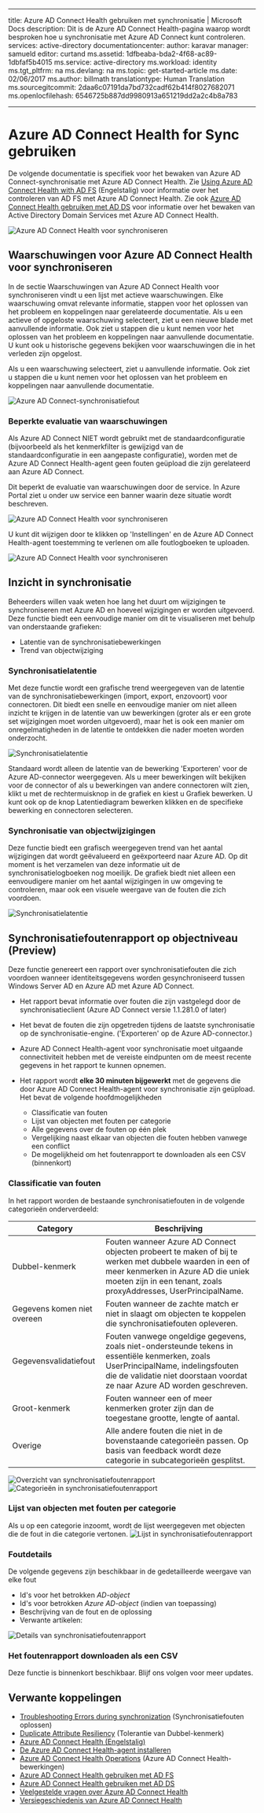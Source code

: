 
---
title: Azure AD Connect Health gebruiken met synchronisatie | Microsoft Docs
description: Dit is de Azure AD Connect Health-pagina waarop wordt besproken hoe u synchronisatie met Azure AD Connect kunt controleren.
services: active-directory
documentationcenter: 
author: karavar
manager: samueld
editor: curtand
ms.assetid: 1dfbeaba-bda2-4f68-ac89-1dbfaf5b4015
ms.service: active-directory
ms.workload: identity
ms.tgt_pltfrm: na
ms.devlang: na
ms.topic: get-started-article
ms.date: 02/06/2017
ms.author: billmath
translationtype: Human Translation
ms.sourcegitcommit: 2daa6c07191da7bd732cadf62b414f8027682071
ms.openlocfilehash: 6546725b887dd9980913a651219dd2a2c4b8a783


---
# <a name="using-azure-ad-connect-health-for-sync"></a>Azure AD Connect Health for Sync gebruiken
De volgende documentatie is specifiek voor het bewaken van Azure AD Connect-synchronisatie met Azure AD Connect Health.  Zie [Using Azure AD Connect Health with AD FS](active-directory-aadconnect-health-adfs.md) (Engelstalig) voor informatie over het controleren van AD FS met Azure AD Connect Health. Zie ook [Azure AD Connect Health gebruiken met AD DS](active-directory-aadconnect-health-adds.md) voor informatie over het bewaken van Active Directory Domain Services met Azure AD Connect Health.

![Azure AD Connect Health voor synchroniseren](./media/active-directory-aadconnect-health-sync/sync-blade.png)

## <a name="alerts-for-azure-ad-connect-health-for-sync"></a>Waarschuwingen voor Azure AD Connect Health voor synchroniseren
In de sectie Waarschuwingen van Azure AD Connect Health voor synchroniseren vindt u een lijst met actieve waarschuwingen. Elke waarschuwing omvat relevante informatie, stappen voor het oplossen van het probleem en koppelingen naar gerelateerde documentatie. Als u een actieve of opgeloste waarschuwing selecteert, ziet u een nieuwe blade met aanvullende informatie. Ook ziet u stappen die u kunt nemen voor het oplossen van het probleem en koppelingen naar aanvullende documentatie. U kunt ook u historische gegevens bekijken voor waarschuwingen die in het verleden zijn opgelost.

Als u een waarschuwing selecteert, ziet u aanvullende informatie. Ook ziet u stappen die u kunt nemen voor het oplossen van het probleem en koppelingen naar aanvullende documentatie.

![Azure AD Connect-synchronisatiefout](./media/active-directory-aadconnect-health-sync/alert.png)

### <a name="limited-evaluation-of-alerts"></a>Beperkte evaluatie van waarschuwingen
Als Azure AD Connect NIET wordt gebruikt met de standaardconfiguratie (bijvoorbeeld als het kenmerkfilter is gewijzigd van de standaardconfiguratie in een aangepaste configuratie), worden met de Azure AD Connect Health-agent geen fouten geüpload die zijn gerelateerd aan Azure AD Connect.

Dit beperkt de evaluatie van waarschuwingen door de service. In Azure Portal ziet u onder uw service een banner waarin deze situatie wordt beschreven.

![Azure AD Connect Health voor synchroniseren](./media/active-directory-aadconnect-health-sync/banner.png)

U kunt dit wijzigen door te klikken op 'Instellingen' en de Azure AD Connect Health-agent toestemming te verlenen om alle foutlogboeken te uploaden.

![Azure AD Connect Health voor synchroniseren](./media/active-directory-aadconnect-health-sync/banner2.png)

## <a name="sync-insight"></a>Inzicht in synchronisatie
Beheerders willen vaak weten hoe lang het duurt om wijzigingen te synchroniseren met Azure AD en hoeveel wijzigingen er worden uitgevoerd. Deze functie biedt een eenvoudige manier om dit te visualiseren met behulp van onderstaande grafieken:   

* Latentie van de synchronisatiebewerkingen
* Trend van objectwijziging

### <a name="sync-latency"></a>Synchronisatielatentie
Met deze functie wordt een grafische trend weergegeven van de latentie van de synchronisatiebewerkingen (import, export, enzovoort) voor connectoren.  Dit biedt een snelle en eenvoudige manier om niet alleen inzicht te krijgen in de latentie van uw bewerkingen (groter als er een grote set wijzigingen moet worden uitgevoerd), maar het is ook een manier om onregelmatigheden in de latentie te ontdekken die nader moeten worden onderzocht.

![Synchronisatielatentie](./media/active-directory-aadconnect-health-sync/synclatency02.png)

Standaard wordt alleen de latentie van de bewerking 'Exporteren' voor de Azure AD-connector weergegeven.  Als u meer bewerkingen wilt bekijken voor de connector of als u bewerkingen van andere connectoren wilt zien, klikt u met de rechtermuisknop in de grafiek en kiest u Grafiek bewerken. U kunt ook op de knop Latentiediagram bewerken klikken en de specifieke bewerking en connectoren selecteren.

### <a name="sync-object-changes"></a>Synchronisatie van objectwijzigingen
Deze functie biedt een grafisch weergegeven trend van het aantal wijzigingen dat wordt geëvalueerd en geëxporteerd naar Azure AD.  Op dit moment is het verzamelen van deze informatie uit de synchronisatielogboeken nog moeilijk.  De grafiek biedt niet alleen een eenvoudigere manier om het aantal wijzigingen in uw omgeving te controleren, maar ook een visuele weergave van de fouten die zich voordoen.

![Synchronisatielatentie](./media/active-directory-aadconnect-health-sync/syncobjectchanges02.png)

## <a name="object-level-synchronization-error-report-preview"></a>Synchronisatiefoutenrapport op objectniveau (Preview)
Deze functie genereert een rapport over synchronisatiefouten die zich voordoen wanneer identiteitsgegevens worden gesynchroniseerd tussen Windows Server AD en Azure AD met Azure AD Connect.

* Het rapport bevat informatie over fouten die zijn vastgelegd door de synchronisatieclient (Azure AD Connect versie 1.1.281.0 of later)
* Het bevat de fouten die zijn opgetreden tijdens de laatste synchronisatie op de synchronisatie-engine. ('Exporteren' op de Azure AD-connector.)
* Azure AD Connect Health-agent voor synchronisatie moet uitgaande connectiviteit hebben met de vereiste eindpunten om de meest recente gegevens in het rapport te kunnen opnemen.
* Het rapport wordt **elke 30 minuten bijgewerkt** met de gegevens die door Azure AD Connect Health-agent voor synchronisatie zijn geüpload.
  Het bevat de volgende hoofdmogelijkheden

  * Classificatie van fouten
  * Lijst van objecten met fouten per categorie
  * Alle gegevens over de fouten op één plek
  * Vergelijking naast elkaar van objecten die fouten hebben vanwege een conflict
  * De mogelijkheid om het foutenrapport te downloaden als een CSV (binnenkort)

### <a name="categorization-of-errors"></a>Classificatie van fouten
In het rapport worden de bestaande synchronisatiefouten in de volgende categorieën onderverdeeld:

| Category | Beschrijving |
| --- | --- |
| Dubbel-kenmerk |Fouten wanneer Azure AD Connect objecten probeert te maken of bij te werken met dubbele waarden in een of meer kenmerken in Azure AD die uniek moeten zijn in een tenant, zoals proxyAddresses, UserPrincipalName. |
| Gegevens komen niet overeen |Fouten wanneer de zachte match er niet in slaagt om objecten te koppelen die synchronisatiefouten opleveren. |
| Gegevensvalidatiefout |Fouten vanwege ongeldige gegevens, zoals niet-ondersteunde tekens in essentiële kenmerken, zoals UserPrincipalName, indelingsfouten die de validatie niet doorstaan voordat ze naar Azure AD worden geschreven. |
| Groot-kenmerk |Fouten wanneer een of meer kenmerken groter zijn dan de toegestane grootte, lengte of aantal. |
| Overige |Alle andere fouten die niet in de bovenstaande categorieën passen. Op basis van feedback wordt deze categorie in subcategorieën gesplitst. |

![Overzicht van synchronisatiefoutenrapport](./media/active-directory-aadconnect-health-sync/errorreport01.png)
![Categorieën in synchronisatiefoutenrapport](./media/active-directory-aadconnect-health-sync/errorreport02.png)

### <a name="list-of-objects-with-error-per-category"></a>Lijst van objecten met fouten per categorie
Als u op een categorie inzoomt, wordt de lijst weergegeven met objecten die de fout in die categorie vertonen.
![Lijst in synchronisatiefoutenrapport](./media/active-directory-aadconnect-health-sync/errorreport03.png)

### <a name="error-details"></a>Foutdetails
De volgende gegevens zijn beschikbaar in de gedetailleerde weergave van elke fout

* Id's voor het betrokken *AD-object*
* Id's voor betrokken *Azure AD-object* (indien van toepassing)
* Beschrijving van de fout en de oplossing
* Verwante artikelen:

![Details van synchronisatiefoutenrapport](./media/active-directory-aadconnect-health-sync/errorreport04.png)

### <a name="download-the-error-report-as-csv"></a>Het foutenrapport downloaden als een CSV
Deze functie is binnenkort beschikbaar. Blijf ons volgen voor meer updates.

## <a name="related-links"></a>Verwante koppelingen
* [Troubleshooting Errors during synchronization](../connect/active-directory-aadconnect-troubleshoot-sync-errors.md) (Synchronisatiefouten oplossen)
* [Duplicate Attribute Resiliency](../connect/active-directory-aadconnectsyncservice-duplicate-attribute-resiliency.md) (Tolerantie van Dubbel-kenmerk)
* [Azure AD Connect Health (Engelstalig)](active-directory-aadconnect-health.md)
* [De Azure AD Connect Health-agent installeren](active-directory-aadconnect-health-agent-install.md)
* [Azure AD Connect Health Operations](active-directory-aadconnect-health-operations.md) (Azure AD Connect Health-bewerkingen)
* [Azure AD Connect Health gebruiken met AD FS](active-directory-aadconnect-health-adfs.md)
* [Azure AD Connect Health gebruiken met AD DS](active-directory-aadconnect-health-adds.md)
* [Veelgestelde vragen over Azure AD Connect Health](active-directory-aadconnect-health-faq.md)
* [Versiegeschiedenis van Azure AD Connect Health](active-directory-aadconnect-health-version-history.md)



<!--HONumber=Feb17_HO1-->


